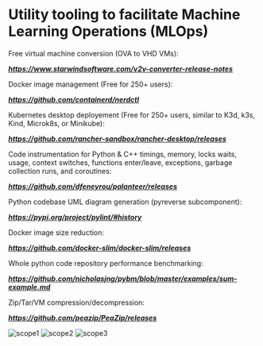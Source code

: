 # Utility tooling to facilitate Machine Learning Operations (MLOps)

Free virtual machine conversion (OVA to VHD VMs):

  ***https://www.starwindsoftware.com/v2v-converter-release-notes***

Docker image management (Free for 250+ users):

***https://github.com/containerd/nerdctl***

Kubernetes desktop deployement (Free for 250+ users, similar to K3d, k3s, Kind, Microk8s, or Minikube):

***https://github.com/rancher-sandbox/rancher-desktop/releases***

Code instrumentation for Python & C++ timings, memory, locks waits, usage, context switches, functions enter/leave, exceptions, garbage collection runs, and coroutines:

***https://github.com/dfeneyrou/palanteer/releases***

Python codebase UML diagram generation (pyreverse subcomponent):

***https://pypi.org/project/pylint/#history***

Docker image size reduction:

***https://github.com/docker-slim/docker-slim/releases***

Whole python code repository performance benchmarking:

***https://github.com/nicholasjng/pybm/blob/master/examples/sum-example.md***

Zip/Tar/VM compression/decompression:

***https://github.com/peazip/PeaZip/releases***

![scope1](https://user-images.githubusercontent.com/4974054/138390158-4314b253-8973-4126-bf73-f2e4312980ea.png)
![scope2](https://user-images.githubusercontent.com/4974054/138390163-52be90a2-54c6-4258-8671-51c0851ac4f6.png)
![scope3](https://user-images.githubusercontent.com/4974054/138390171-18fd9131-3991-4763-a6ee-203e90b002b9.png)


